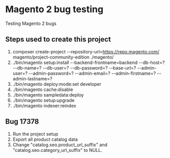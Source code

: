 # Magento 2 bug testing
Testing Magento 2 bugs

## Steps used to create this project
1. composer create-project --repository-url=https://repo.magento.com/ magento/project-community-edition ./magento/
2. ./bin/magento setup:install --backend-frontname=backend --db-host=? --db-name=? --db-user=? --db-password=? --base-url=? --admin-user=? --admin-password=? --admin-email=? --admin-firstname=? --admin-lastname=?
3. ./bin/magento deploy:mode:set developer
4. ./bin/magento cache:disable
5. ./bin/magento sampledata:deploy
6. ./bin/magento setup:upgrade
7. ./bin/magento indexer:reindex

## Bug 17378
1. Run the project setup
2. Export all product catalog data
3. Change "catalog.seo.product_url_suffix" and "catalog.seo.category_url_suffix" to NULL.
